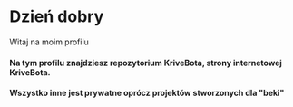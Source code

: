 # Dzień dobry
Witaj na moim profilu
#### Na tym profilu znajdziesz repozytorium KriveBota, strony internetowej KriveBota.
#### Wszystko inne jest prywatne oprócz projektów stworzonych dla "beki"
